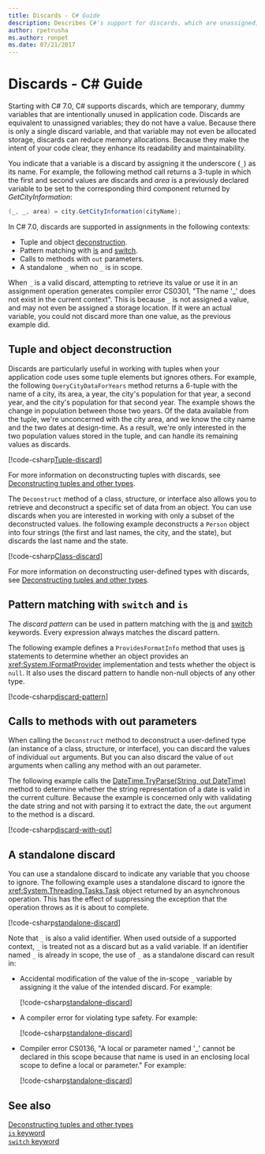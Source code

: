 ```yaml
---
title: Discards - C# Guide
description: Describes C#'s support for discards, which are unassigned, discardable variables, and the ways in which discards can be used.
author: rpetrusha
ms.author: ronpet
ms.date: 07/21/2017
---
```

# Discards - C# Guide

Starting with C# 7.0, C# supports discards, which are temporary, dummy variables that are intentionally unused in application code. Discards are equivalent to unassigned variables; they do not have a value. Because there is only a single discard variable, and that variable may not even be allocated storage, discards can reduce memory allocations. Because they make the intent of your code clear, they enhance its readability and maintainability.

You indicate that a variable is a discard by assigning it the underscore (`_`) as its name. For example, the following method call returns a 3-tuple in which the first and second values are discards and *area* is a previously declared variable to be set to the corresponding third component returned by *GetCityInformation*:

```csharp
(_, _, area) = city.GetCityInformation(cityName);
```

In C# 7.0, discards are supported in assignments in the following contexts:

- Tuple and object [deconstruction](deconstruct.md).
- Pattern matching with [is](language-reference/keywords/is.md) and [switch](language-reference/keywords/switch.md).
- Calls to methods with `out` parameters.
- A standalone `_` when no `_` is in scope.

When `_` is a valid discard, attempting to retrieve its value or use it in an assignment operation generates compiler error CS0301, "The name '\_' does not exist in the current context". This is because `_` is not assigned a value, and may not even be assigned a storage location. If it were an actual variable, you could not discard more than one value, as the previous example did.

## Tuple and object deconstruction

Discards are particularly useful in working with tuples when your application code uses some tuple elements but ignores others. For example, the following `QueryCityDataForYears` method returns a 6-tuple with the name of a city, its area, a year, the city's population for that year, a second year, and the city's population for that second year. The example shows the change in population between those two years. Of the data available from the tuple, we're unconcerned with the city area, and we know the city name and the two dates at design-time. As a result, we're only interested in the two population values stored in the tuple, and can handle its remaining values as discards.  

[!code-csharp[Tuple-discard](../../samples/snippets/csharp/programming-guide/deconstructing-tuples/discard-tuple1.cs)]

For more information on deconstructing tuples with discards, see [Deconstructing tuples and other types](deconstruct.md#deconstructing-tuple-elements-with-discards).

The `Deconstruct` method of a class, structure, or interface also allows you to retrieve and deconstruct a specific set of data from an object. You can use discards when you are interested in working with only a subset of the deconstructed values. Ihe following example deconstructs a `Person` object into four strings (the first and last names, the city, and the state), but discards the last name and the state.

[!code-csharp[Class-discard](../../samples/snippets/csharp/programming-guide/deconstructing-tuples/class-discard1.cs)]

For more information on deconstructing user-defined types with discards, see [Deconstructing tuples and other types](deconstruct.md#deconstructing-a-user-defined-type-with-discards).

## Pattern matching with `switch` and `is`

The *discard pattern* can be used in pattern matching with the [is](language-reference/keywords/is.md) and [switch](language-reference/keywords/switch.md) keywords. Every expression always matches the discard pattern.

The following example defines a `ProvidesFormatInfo` method that uses [is](language-reference/keywords/is.md) statements to determine whether an object provides an <xref:System.IFormatProvider> implementation and tests whether the object is `null`. It also uses the discard pattern to handle non-null objects of any other type.

[!code-csharp[discard-pattern](../../samples/snippets/csharp/programming-guide/discards/discard-pattern2.cs)]

## Calls to methods with out parameters

When calling the `Deconstruct` method to deconstruct a user-defined type (an instance of a class, structure, or interface), you can discard the values of individual `out` arguments. But you can also discard the value of `out` arguments when calling any method with an out parameter. 

The following example calls the [DateTime.TryParse(String, out DateTime)](<xref:System.DateTime.TryParse(System.String,System.DateTime@)>) method to determine whether the string representation of a date is valid in the current culture. Because the example is concerned only with validating the date string and not with parsing it to extract the date, the `out` argument to the method is a discard.

[!code-csharp[discard-with-out](../../samples/snippets/csharp/programming-guide/discards/discard-out1.cs)]

## A standalone discard

You can use a standalone discard to indicate any variable that you choose to ignore. The following example uses a standalone discard to ignore the <xref:System.Threading.Tasks.Task> object returned by an asynchronous operation. This has the effect of suppressing the exception that the operation throws as it is about to complete.

[!code-csharp[standalone-discard](../../samples/snippets/csharp/programming-guide/discards/standalone-discard1.cs)]

Note that `_` is also a valid identifier. When used outside of a supported context, `_` is treated not as a discard but as a valid variable. If an identifier named `_` is already in scope, the use of `_` as a standalone discard can result in:

- Accidental modification of the value of the in-scope `_` variable by assigning it the value of the intended discard. For example:

   [!code-csharp[standalone-discard](../../samples/snippets/csharp/programming-guide/discards/standalone-discard2.cs#1)]
 
- A compiler error for violating type safety. For example:

   [!code-csharp[standalone-discard](../../samples/snippets/csharp/programming-guide/discards/standalone-discard2.cs#2)]
 
- Compiler error CS0136, "A local or parameter named '_' cannot be declared in this scope because that name is used in an enclosing local scope to define a local or parameter." For example:

   [!code-csharp[standalone-discard](../../samples/snippets/csharp/programming-guide/discards/standalone-discard2.cs#3)]

## See also
[Deconstructing tuples and other types](deconstruct.md)   
[`is` keyword](language-reference/keywords/is.md)   
[`switch` keyword](language-reference/keywords/switch.md)   
